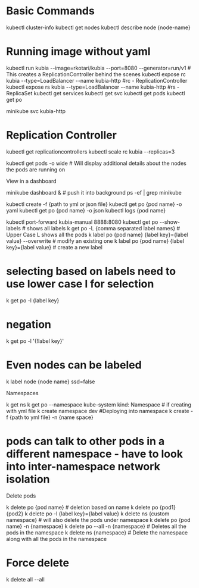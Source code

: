 # Basic Commands


kubectl cluster-info
kubectl get nodes
kubectl describe node {node-name}


# Running image without yaml


kubectl run kubia --image=rkotari/kubia --port=8080 --generator=run/v1  # This creates a ReplicationController behind the scenes
kubectl expose rc kubia --type=LoadBalancer --name kubia-http    #rc - ReplicationController
kubectl expose rs kubia --type=LoadBalancer --name kubia-http    #rs - ReplicaSet
kubectl get services
kubectl get svc
kubectl get pods
kubectl get po


minikube svc kubia-http


# Replication Controller


kubectl get replicationcontrollers
kubectl scale rc kubia --replicas=3


kubectl get pods -o wide  # Will display additional details about the nodes the pods are running on 


View in a dashboard


minikube dashboard & # push it into background
ps -ef | grep minikube


kubectl create -f {path to yml or json file}
kubectl get po {pod name} -o yaml
kubectl get po {pod name} -o json
kubectl logs {pod name}


kubectl port-forward kubia-manual 8888:8080
kubectl get po --show-labels  # shows all labels
k get po -L {comma separated label names}  # Upper Case L shows all the pods
k label po {pod name} {label key}={label value} --overwrite  # modify an existing one
k label po {pod name} {label key}={label value}  # create a new label


# selecting based on labels need to use lower case l for selection
k get po -l {label key}
# negation
k get po -l '{!label key}'


# Even nodes can be labeled
k label node {node name} ssd=false


Namespaces


k get ns
k get po --namespace kube-system
kind: Namespace # if creating with yml file
k create namespace dev
#Deploying into namespace
k create -f {path to yml file} -n {name space}
# pods can talk to other pods in a different namespace - have to look into inter-namespace network isolation


Delete pods


k delete po {pod name}  # deletion based on name
k delete po {pod1} {pod2}
k delete po -l {label key}={label value}
k delete ns {custom namespace} # will also delete the pods under namespace
k delete po {pod name} -n {namespace}
k delete po --all  -n {namespace}   # Deletes all the pods in the namespace
k delete ns {namespace}   # Delete the namespace along with all the pods in the namespace


# Force delete
k delete all --all